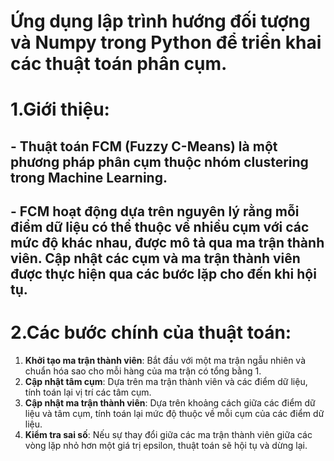 # Ứng dụng lập trình hướng đối tượng và Numpy trong Python để triển khai các thuật toán phân cụm.
# 1.Giới thiệu:
## - Thuật toán FCM (Fuzzy C-Means) là một phương pháp phân cụm thuộc nhóm clustering trong Machine Learning. 
## - FCM hoạt động dựa trên nguyên lý rằng mỗi điểm dữ liệu có thể thuộc về nhiều cụm với các mức độ khác nhau, được mô tả qua ma trận thành viên. Cập nhật các cụm và ma trận thành viên được thực hiện qua các bước lặp cho đến khi hội tụ.

# 2.Các bước chính của thuật toán:
1. **Khởi tạo ma trận thành viên**: Bắt đầu với một ma trận ngẫu nhiên và chuẩn hóa sao cho mỗi hàng của ma trận có tổng bằng 1.
2. **Cập nhật tâm cụm**: Dựa trên ma trận thành viên và các điểm dữ liệu, tính toán lại vị trí các tâm cụm.
3. **Cập nhật ma trận thành viên**: Dựa trên khoảng cách giữa các điểm dữ liệu và tâm cụm, tính toán lại mức độ thuộc về mỗi cụm của các điểm dữ liệu.
4. **Kiểm tra sai số**: Nếu sự thay đổi giữa các ma trận thành viên giữa các vòng lặp nhỏ hơn một giá trị epsilon, thuật toán sẽ hội tụ và dừng lại.
